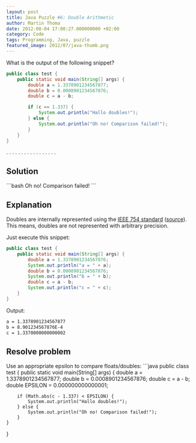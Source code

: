 ```yaml
---
layout: post
title: Java Puzzle #6: Double Arithmetic
author: Martin Thoma
date: 2012-08-04 17:00:27.000000000 +02:00
category: Code
tags: Programming, Java, puzzle
featured_image: 2012/07/java-thumb.png
---
```

What is the output of the following snippet?

```java
public class test {
    public static void main(String[] args) {
        double a = 1.3378901234567877;
        double b = 0.0008901234567876;
        double c = a - b;

        if (c == 1.337) {
            System.out.println("Hallo doubles!");
        } else {
            System.out.println("Oh no! Comparison failed!");
        }
    }
}
```

.
.
.
.
.
.
.
.
.
.
.
.
.
.
.
.
.
<h2>Solution</h2>
```bash
Oh no! Comparison failed!
```

<h2>Explanation</h2>
Doubles are internally represented using the <a href="http://en.wikipedia.org/wiki/IEEE_floating_point">IEEE 754 standard</a> (<a href="http://docs.oracle.com/javase/specs/jls/se7/html/jls-4.html">source</a>).
This means, doubles are not represented with arbitrary precision.

Just execute this snippet:
```java
public class test {
    public static void main(String[] args) {
        double a = 1.3378901234567876;
        System.out.println("a = " + a);
        double b = 0.0008901234567876;
        System.out.println("b = " + b);
        double c = a - b;
        System.out.println("c = " + c);
    }
}
```

Output:
```bash
a = 1.3378901234567877
b = 8.901234567876E-4
c = 1.3370000000000002
```

<h2>Resolve problem</h2>
Use an appropriate epsilon to compare floats/doubles:
```java
public class test {
    public static void main(String[] args) {
        double a       = 1.3378901234567877;
        double b       = 0.0008901234567876;
        double c       = a - b;
        double EPSILON = 0.000000000000001;

        if (Math.abs(c - 1.337) < EPSILON) {
            System.out.println("Hallo doubles!");
        } else {
            System.out.println("Oh no! Comparison failed!");
        }
    }
}
```
